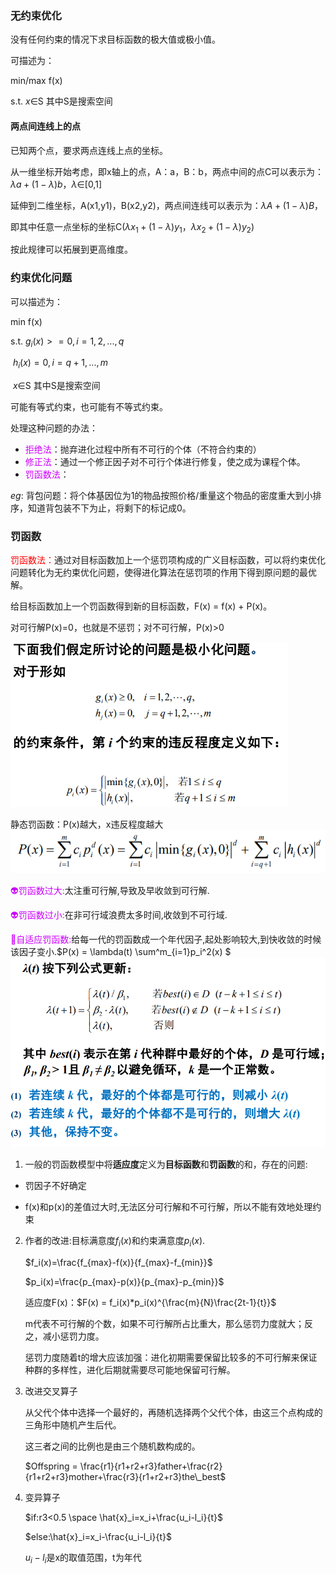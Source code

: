 ###  无约束优化

没有任何约束的情况下求目标函数的极大值或极小值。

可描述为：

min/max f(x) 

s.t. 	$x\in$S  其中S是搜索空间

#### 两点间连线上的点

已知两个点，要求两点连线上点的坐标。

从一维坐标开始考虑，即x轴上的点，A：a，B：b，两点中间的点C可以表示为：$\lambda{a}+(1-\lambda){b}$，$\lambda\in$[0,1]

延伸到二维坐标，A(x1,y1)，B(x2,y2)，两点间连线可以表示为：$\lambda{A}+(1-\lambda)B$，

即其中任意一点坐标的坐标C($\lambda{x_1}+(1-\lambda){y_1}$，$\lambda{x_2}+(1-\lambda){y_2}$)

按此规律可以拓展到更高维度。

### 约束优化问题

可以描述为：

min f(x) 

s.t.  $g_i(x) >= 0, i = 1,2,...,q$

​		$h_i(x) = 0,i = q+1,...,m$		

​		$x\in$S  其中S是搜索空间

可能有等式约束，也可能有不等式约束。

处理这种问题的办法：

- <font color = #CC00FF>拒绝法</font>：抛弃进化过程中所有不可行的个体（不符合约束的）
- <font color = #CC00FF>修正法</font>：通过一个修正因子对不可行个体进行修复，使之成为课程个体。
- <font color = #CC00FF>罚函数法</font>：

$eg:$ 背包问题：将个体基因位为1的物品按照价格/重量这个物品的密度重大到小排序，知道背包装不下为止，将剩下的标记成0。

### 罚函数

<font color = red> 罚函数法：</font>通过对目标函数加上一个惩罚项构成的广义目标函数，可以将约束优化问题转化为无约束优化问题，使得进化算法在惩罚项的作用下得到原问题的最优解。

给目标函数加上一个罚函数得到新的目标函数，F(x) = f(x) + P(x)。

对可行解P(x)=0，也就是不惩罚；对不可行解，P(x)>0

<img src="../../图片/image-20191026161810850.png" alt="image-20191026161810850" style="zoom:67%;" />

静态罚函数：P(x)越大，x违反程度越大<img src="../../图片/image-20191026161843582.png" alt="image-20191026161843582" style="zoom:80%;" />

<font color = #CC00FF>👽罚函数过大:</font>太注重可行解,导致及早收敛到可行解.

<font color = #CC00FF>👽罚函数过小:</font>在非可行域浪费太多时间,收敛到不可行域.

<font color = #CC00FF>💮自适应罚函数:</font>给每一代的罚函数成一个年代因子,起处影响较大,到快收敛的时候该因子变小.$P(x) = \lambda(t) \sum^m_{i=1}p_i^2(x) $<img src="../../图片/image-20191026162957651.png" alt="image-20191026162957651" style="zoom:67%;" />

1. 一般的罚函数模型中将**适应度**定义为**目标函数**和**罚函数**的和，存在的问题:

- 罚因子不好确定

- f(x)和p(x)的差值过大时,无法区分可行解和不可行解，所以不能有效地处理约束

2. 作者的改进:目标满意度$f_i(x)$和约束满意度$p_i(x)$.

   $f_i(x)=\frac{f_{max}-f(x)}{f_{max}-f_{min}}$

   $p_i(x)=\frac{p_{max}-p(x)}{p_{max}-p_{min}}$

   适应度F(x)：$F(x) = f_i(x)*p_i(x)^{\frac{m}{N}\frac{2t-1}{t}}$

   m代表不可行解的个数，如果不可行解所占比重大，那么惩罚力度就大；反之，减小惩罚力度。

   惩罚力度随着t的增大应该加强：进化初期需要保留比较多的不可行解来保证种群的多样性，进化后期就需要尽可能地保留可行解。

3. 改进交叉算子

   从父代个体中选择一个最好的，再随机选择两个父代个体，由这三个点构成的三角形中随机产生后代。

   这三者之间的比例也是由三个随机数构成的。

   $Offspring = \frac{r1}{r1+r2+r3}father+\frac{r2}{r1+r2+r3}mother+\frac{r3}{r1+r2+r3}the\_best$

4. 变异算子

   $if:r3<0.5 \space \hat{x}_i=x_i+\frac{u_i-l_i}{t}$

   $else:\hat{x}_i=x_i-\frac{u_i-l_i}{t}$

   $u_i-l_i$是x的取值范围，t为年代